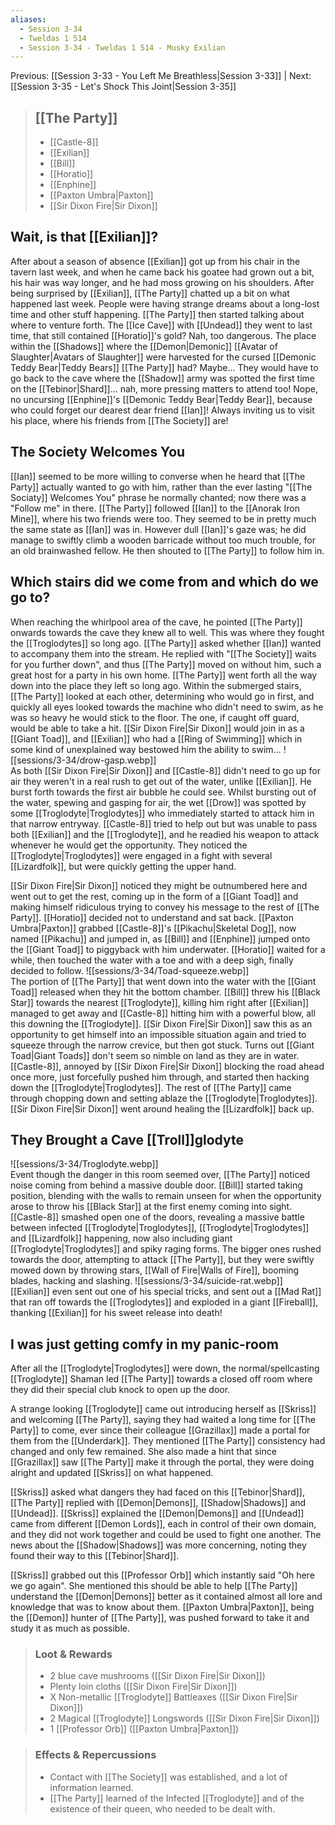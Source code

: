 ```yaml
---
aliases:
  - Session 3-34
  - Tweldas 1 514
  - Session 3-34 - Tweldas 1 514 - Musky Exilian
---
```

Previous: [[Session 3-33 - You Left Me Breathless|Session 3-33]] | Next: [[Session 3-35 - Let's Shock This Joint|Session 3-35]]

> ## [[The Party]]
>
> - [[Castle-8]]
> - [[Exilian]]
> - [[Bill]]
> - [[Horatio]]
> - [[Enphine]]
> - [[Paxton Umbra|Paxton]]
> - [[Sir Dixon Fire|Sir Dixon]]

## Wait, is that [[Exilian]]?
After about a season of absence [[Exilian]] got up from his chair in the tavern last week, and when he came back his goatee had grown out a bit, his hair was way longer, and he had moss growing on his shoulders.
After being surprised by [[Exilian]], [[The Party]] chatted up a bit on what happened last week. People were having strange dreams about a long-lost time and other stuff happening. [[The Party]] then started talking about where to venture forth.
The [[Ice Cave]] with [[Undead]] they went to last time, that still contained [[Horatio]]'s gold? Nah, too dangerous.
The place within the [[Shadows]] where the [[Demon|Demonic]] [[Avatar of Slaughter|Avatars of Slaughter]] were harvested for the cursed [[Demonic Teddy Bear|Teddy Bears]] [[The Party]] had? Maybe... They would have to go back to the cave where the [[Shadow]] army was spotted the first time on the [[Tebinor|Shard]]… nah, more pressing matters to attend too!
Nope, no uncursing [[Enphine]]'s [[Demonic Teddy Bear|Teddy Bear]], because who could forget our dearest dear friend [[Ian]]! Always inviting us to visit his place, where his friends from [[The Society]] are!
## The Society Welcomes You
[[Ian]] seemed to be more willing to converse when he heard that [[The Party]] actually wanted to go with him, rather than the ever lasting "[[The Sociaty]] Welcomes You" phrase he normally chanted; now there was a "Follow me" in there.
[[The Party]] followed [[Ian]] to the [[Anorak Iron Mine]], where his two friends were too. They seemed to be in pretty much the same state as [[Ian]] was in. However dull [[Ian]]'s gaze was; he did manage to swiftly climb a wooden barricade without too much trouble, for an old brainwashed fellow. He then shouted to [[The Party]] to follow him in.
## Which stairs did we come from and which do we go to?
When reaching the whirlpool area of the cave, he pointed [[The Party]] onwards towards the cave they knew all to well. This was where they fought the [[Troglodytes]] so long ago. [[The Party]] asked whether [[Ian]] wanted to accompany them into the stream. He replied with "[[The Society]] waits for you further down", and thus [[The Party]] moved on without him, such a great host for a party in his own home.
[[The Party]] went forth all the way down into the place they left so long ago. Within the submerged stairs, [[The Party]] looked at each other, determining who would go in first, and quickly all eyes looked towards the machine who didn't need to swim, as he was so heavy he would stick to the floor. The one, if caught off guard, would be able to take a hit.
[[Sir Dixon Fire|Sir Dixon]] would join in as a [[Giant Toad]], and [[Exilian]] who had a [[Ring of Swimming]] which in some kind of unexplained way bestowed him the ability to swim…
![[sessions/3-34/drow-gasp.webp]]  
As both [[Sir Dixon Fire|Sir Dixon]] and [[Castle-8]] didn't need to go up for air they weren't in a real rush to get out of the water, unlike [[Exilian]]. He burst forth towards the first air bubble he could see. Whilst bursting out of the water, spewing and gasping for air, the wet [[Drow]] was spotted by some [[Troglodyte|Troglodytes]] who immediately started to attack him in that narrow entryway. [[Castle-8]] tried to help out but was unable to pass both [[Exilian]] and the [[Troglodyte]], and he readied his weapon to attack whenever he would get the opportunity. They noticed the [[Troglodyte|Troglodytes]] were engaged in a fight with several [[Lizardfolk]], but were quickly getting the upper hand.

[[Sir Dixon Fire|Sir Dixon]] noticed they might be outnumbered here and went out to get the rest, coming up in the form of a [[Giant Toad]] and making himself ridiculous trying to convey his message to the rest of [[The Party]]. [[Horatio]] decided not to understand and sat back. [[Paxton Umbra|Paxton]] grabbed [[Castle-8]]'s [[Pikachu|Skeletal Dog]], now named [[Pikachu]] and jumped in, as [[Bill]] and [[Enphine]] jumped onto the [[Giant Toad]] to piggyback with him underwater.
[[Horatio]] waited for a while, then touched the water with a toe and with a deep sigh, finally decided to follow.
![[sessions/3-34/Toad-squeeze.webp]]  
The portion of [[The Party]] that went down into the water with the [[Giant Toad]] released when they hit the bottom chamber. [[Bill]] threw his [[Black Star]] towards the nearest [[Troglodyte]], killing him right after [[Exilian]] managed to get away and [[Castle-8]] hitting him with a powerful blow, all this downing the [[Troglodyte]]. [[Sir Dixon Fire|Sir Dixon]] saw this as an opportunity to get himself into an impossible situation again and tried to squeeze through the narrow crevice, but then got stuck. Turns out [[Giant Toad|Giant Toads]] don't seem so nimble on land as they are in water.
[[Castle-8]], annoyed by [[Sir Dixon Fire|Sir Dixon]] blocking the road ahead once more, just forcefully pushed him through, and started then hacking down the [[Troglodyte|Troglodytes]].
The rest of [[The Party]] came through chopping down and setting ablaze the [[Troglodyte|Troglodytes]]. [[Sir Dixon Fire|Sir Dixon]] went around healing the [[Lizardfolk]] back up.

## They Brought a Cave [[Troll]]glodyte
![[sessions/3-34/Troglodyte.webp]]  
Event though the danger in this room seemed over, [[The Party]] noticed noise coming from behind a massive double door. [[Bill]] started taking position, blending with the walls to remain unseen for when the opportunity arose to throw his [[Black Star]] at the first enemy coming into sight.
[[Castle-8]] smashed open one of the doors, revealing a massive battle between infected [[Troglodyte|Troglodytes]], [[Troglodyte|Troglodytes]] and [[Lizardfolk]] happening, now also including giant [[Troglodyte|Troglodytes]] and spiky raging forms. The bigger ones rushed towards the door, attempting to attack [[The Party]], but they were swiftly mowed down by throwing stars, [[Wall of Fire|Walls of Fire]], booming blades, hacking and slashing.
![[sessions/3-34/suicide-rat.webp]]  
[[Exilian]] even sent out one of his special tricks, and sent out a [[Mad Rat]] that ran off towards the [[Troglodytes]] and exploded in a giant [[Fireball]], thanking [[Exilian]] for his sweet release into death!

## I was just getting comfy in my panic-room
After all the [[Troglodyte|Troglodytes]] were down, the normal/spellcasting [[Troglodyte]] Shaman led [[The Party]] towards a closed off room where they did their special club knock to open up the door.

A strange looking [[Troglodyte]] came out introducing herself as [[Skriss]] and welcoming [[The Party]], saying they had waited a long time for [[The Party]] to come, ever since their colleague [[Grazillax]] made a portal for them from the [[Underdark]]. They mentioned [[The Party]] consistency had changed and only few remained. She also made a hint that since [[Grazillax]] saw [[The Party]] make it through the portal, they were doing alright and updated [[Skriss]] on what happened.

[[Skriss]] asked what dangers they had faced on this [[Tebinor|Shard]], [[The Party]] replied with [[Demon|Demons]], [[Shadow|Shadows]] and [[Undead]]. [[Skriss]] explained the [[Demon|Demons]] and [[Undead]] came from different [[Demon Lords]], each in control of their own domain, and they did not work together and could be used to fight one another. The news about the [[Shadow|Shadows]] was more concerning, noting they found their way to this [[Tebinor|Shard]].

[[Skriss]] grabbed out this [[Professor Orb]] which instantly said "Oh here we go again". She mentioned this should be able to help [[The Party]] understand the [[Demon|Demons]] better as it contained almost all lore and knowledge that was to know about them. [[Paxton Umbra|Paxton]], being the [[Demon]] hunter of [[The Party]], was pushed forward to take it and study it as much as possible.

> ### Loot & Rewards
>
> - 2 blue cave mushrooms ([[Sir Dixon Fire|Sir Dixon]])
> - Plenty loin cloths ([[Sir Dixon Fire|Sir Dixon]])
> - X Non-metallic [[Troglodyte]] Battleaxes ([[Sir Dixon Fire|Sir Dixon]])
> - 2 Magical [[Troglodyte]] Longswords ([[Sir Dixon Fire|Sir Dixon]])
> - 1 [[Professor Orb]] ([[Paxton Umbra|Paxton]])

> ### Effects & Repercussions
>
> - Contact with [[The Society]] was established, and a lot of information learned.
> - [[The Party]] learned of the Infected [[Troglodyte]] and of the existence of their queen, who needed to be dealt with.
